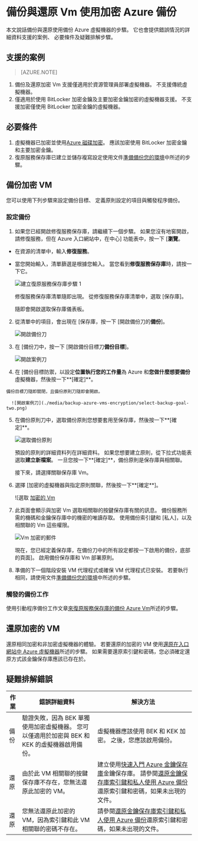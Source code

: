 <properties
   pageTitle="備份與還原 Vm 使用加密 Azure 備份"
   description="本文說話關於備份和還原體驗 Vm 加密使用 Azure 磁碟加密。"
   services="backup"
   documentationCenter=""
   authors="JPallavi"
   manager="vijayts"
   editor=""/>
<tags
   ms.service="backup"
   ms.devlang="na"
   ms.topic="article"
   ms.tgt_pltfrm="na"
   ms.workload="storage-backup-recovery"
   ms.date="10/25/2016"
   ms.author="markgal; jimpark; trinadhk"/>

# <a name="backup-and-restore-encrypted-vms-using-azure-backup"></a>備份與還原 Vm 使用加密 Azure 備份

本文說話備份與還原使用備份 Azure 虛擬機器的步驟。 它也會提供錯誤情況的詳細資料支援的案例、 必要條件及疑難排解步驟。

## <a name="supported-scenarios"></a>支援的案例

> [AZURE.NOTE]
1.  備份及還原加密 Vm 支援僅適用於資源管理員部署虛擬機器。 不支援傳統虛擬機器。 <br>
2.  僅適用於使用 BitLocker 加密金鑰及主要加密金鑰加密的虛擬機器支援。 不支援加密僅使用 BitLocker 加密金鑰的虛擬機器。 <br>

## <a name="pre-requisites"></a>必要條件

1.  虛擬機器已加密並使用[Azure 磁碟加密](../security/azure-security-disk-encryption.md)。 應該加密使用 BitLocker 加密金鑰和主要加密金鑰。
2.  復原服務保存庫已建立並儲存複寫設定使用文件[準備備份您的環境](backup-azure-arm-vms-prepare.md)中所述的步驟。

## <a name="backup-encrypted-vm"></a>備份加密 VM
您可以使用下列步驟來設定備份目標、 定義原則設定的項目與觸發程序備份。

### <a name="configure-backup"></a>設定備份

1. 如果您已經開啟修復服務保存庫，請繼續下一個步驟。 如果您沒有地窖開啟，請修復服務，但在 Azure 入口網站中，在中心] 功能表中，按一下 [**瀏覽**。

  - 在資源的清單中，輸入**修復服務**。
  - 當您開始輸入，清單篩選是根據您輸入。 當您看到**修復服務保存庫**時，請按一下它。
  
      ![建立復原服務保存庫步驟 1](./media/backup-azure-vms-encryption/browse-to-rs-vaults.png) <br/>

    修復服務保存庫清單隨即出現。 從修復服務保存庫清單中，選取 [保存庫]。

    隨即會開啟選取保存庫儀表板。

2. 從清單中的項目，會出現在 [保存庫，按一下 [開啟備份刀的**備份**]。

      ![開啟備份刀](./media/backup-azure-vms-encryption/select-backup.png) 
    
3. 在 [備份刀中，按一下 [開啟備份目標刀**備份目標**]。

      ![開啟案例刀](./media/backup-azure-vms-encryption/select-backup-goal-one.png) 
    
4.   在 [備份目標防禦，以設定**位置執行您的工作量**為 Azure 和**您做什麼想要備份**虛擬機器，然後按一下**[確定]**。

    備份目標刀隨即關閉，且備份原則刀隨即會開啟。

      ![開啟案例刀](./media/backup-azure-vms-encryption/select-backup-goal-two.png) 

5. 在備份原則刀中，選取備份原則您想要套用至保存庫，然後按一下**[確定]**。

      ![選取備份原則](./media/backup-azure-vms-encryption/setting-rs-backup-policy-new.png) 

    預設的原則的詳細資料列在詳細資料。 如果您想要建立原則，從下拉式功能表選取**建立新檔案**。 一旦您按一下**[確定]**，備份原則是保存庫與相關聯。

    接下來，請選擇關聯保存庫 Vm。
    
6. 選擇 [加密的虛擬機器與指定原則關聯，然後按一下**[確定**]。

      ![選取 [加密的 Vm](./media/backup-azure-vms-encryption/selected-encrypted-vms.png)
   
7. 此頁面會顯示與加密 Vm 選取相關聯的按鍵保存庫有關的訊息。 備份服務所需的機碼和金鑰保存庫中的機密的唯讀存取。 使用備份索引鍵和 [私人]，以及相關聯的 Vm 這些權限。 

      ![Vm 加密的郵件](./media/backup-azure-vms-encryption/encrypted-vm-message.png)

      現在，您已經定義保存庫，在備份刀中的所有設定都按一下啟用的備份，底部的頁面]。 啟用備份保存庫和 Vm 部署原則。

8. 準備的下一個階段安裝 VM 代理程式或確保 VM 代理程式已安裝。 若要執行相同，請使用文件[準備備份您的環境](backup-azure-arm-vms-prepare.md)中所述的步驟。 

### <a name="triggering-backup-job"></a>觸發的備份工作
使用引動程序備份工作文章[來復原服務保存庫的備份 Azure Vm](backup-azure-arm-vms.md)所述的步驟。

## <a name="restore-encrypted-vm"></a>還原加密的 VM
還原相同加密和非加密虛擬機器的體驗。 若要還原的加密的 VM 使用[還原在入口網站中 Azure 虛擬機器](backup-azure-arm-restore-vms.md)所述的步驟。 如果需要還原索引鍵和密碼，您必須確定還原方式該金鑰保存庫應該已存在於。

## <a name="troubleshooting-errors"></a>疑難排解錯誤

| 作業 | 錯誤詳細資料 | 解決方法 |
| -------- | -------- | -------|
| 備份 | 驗證失敗，因為 BEK 單獨使用加密虛擬機器。 您可以僅適用於加密與 BEK 和 KEK 的虛擬機器啟用備份。 | 虛擬機器應該使用 BEK 和 KEK 加密。 之後，您應該啟用備份。 |
| 還原 | 由於此 VM 相關聯的按鍵保存庫不存在，您無法還原此加密的 VM。 | 建立使用[快速入門 Azure 金鑰保存庫](../key-vault/key-vault-get-started.md)金鑰保存庫。 請參閱[還原金鑰保存庫索引鍵和私人使用 Azure 備份](backup-azure-restore-key-secret.md)還原索引鍵和密碼，如果未出現的文件。 |
| 還原 | 您無法還原此加密的 VM，因為索引鍵和此 VM 相關聯的密碼不存在。 | 請參閱[還原金鑰保存庫索引鍵和私人使用 Azure 備份](backup-azure-restore-key-secret.md)還原索引鍵和密碼，如果未出現的文件。 |
